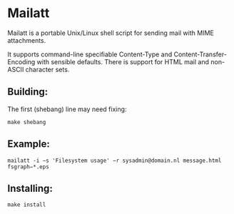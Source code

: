 # Mailatt

Mailatt is a portable Unix/Linux shell script for sending mail with MIME attachments.

It supports command-line specifiable Content-Type and Content-Transfer-Encoding with
sensible defaults.  There is support for HTML mail and non-ASCII character sets.

## Building:

The first (shebang) line may need fixing:

```
make shebang
```

## Example:

```
mailatt -i −s 'Filesystem usage' −r sysadmin@domain.nl message.html fsgraph−*.eps
```

## Installing:

```
make install
```

